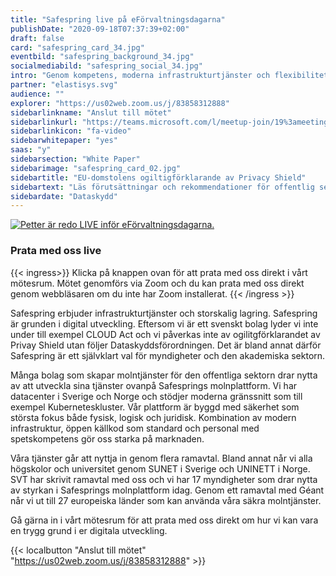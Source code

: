 ```yaml
---
title: "Safespring live på eFörvaltningsdagarna"
publishDate: "2020-09-18T07:37:39+02:00"
draft: false
card: "safespring_card_34.jpg"
eventbild: "safespring_background_34.jpg"
socialmediabild: "safespring_social_34.jpg"
intro: "Genom kompetens, moderna infrastrukturtjänster och flexibilitet är Safespring grunden i digital utveckling. Vi möjliggör snabb innovation genom pålitliga och skalbara tjänster utan inlåsningseffekter."
partner: "elastisys.svg"
audience: ""
explorer: "https://us02web.zoom.us/j/83858312888"
sidebarlinkname: "Anslut till mötet"
sidebarlinkurl: "https://teams.microsoft.com/l/meetup-join/19%3ameeting_YzQyZGVjNWUtMjAwZi00OWQ2LWI1YjAtN2JiZDk2Y2RkMTk0%40thread.v2/0?context=%7b%22Tid%22%3a%221a5e7528-8965-4dd8-913d-7d84b4d657cd%22%2c%22Oid%22%3a%22a8ea5436-7684-4fb0-80c0-6117d3bc4c6e%22%7d"
sidebarlinkicon: "fa-video"
sidebarwhitepaper: "yes"
saas: "y"
sidebarsection: "White Paper"
sidebarimage: "safespring_card_02.jpg"
sidebartitle: "EU-domstolens ogiltigförklarande av Privacy Shield"
sidebartext: "Läs förutsättningar och rekommendationer för offentlig sektor och deras leverantörer"
sidebardate: "Dataskydd"
---
```


<a href="https://teams.microsoft.com/l/meetup-join/19%3ameeting_YzQyZGVjNWUtMjAwZi00OWQ2LWI1YjAtN2JiZDk2Y2RkMTk0%40thread.v2/0?context=%7b%22Tid%22%3a%221a5e7528-8965-4dd8-913d-7d84b4d657cd%22%2c%22Oid%22%3a%22a8ea5436-7684-4fb0-80c0-6117d3bc4c6e%22%7d" target="_blank"><img src="/img/event/petter-live.jpg" alt="Petter är redo LIVE inför eFörvaltningsdagarna."></a>

### Prata med oss live

{{< ingress>}}
Klicka på knappen ovan för att prata med oss direkt i vårt mötesrum. Mötet genomförs via Zoom och du kan prata med oss direkt genom webbläsaren om du inte har Zoom installerat.
{{< /ingress >}}

Safespring erbjuder infrastrukturtjänster och storskalig lagring. Safespring är grunden i digital utveckling. Eftersom vi är ett svenskt bolag lyder vi inte under till exempel CLOUD Act och vi påverkas inte av ogilitgförklarandet av Privay Shield utan följer Dataskyddsförordningen. Det är bland annat därför Safespring är ett självklart val för myndigheter och den akademiska sektorn.

Många bolag som skapar molntjänster för den offentliga sektorn drar nytta av att utveckla sina tjänster ovanpå Safesprings molnplattform. Vi har datacenter i Sverige och Norge och stödjer moderna gränssnitt som till exempel Kuberneteskluster. Vår plattform är byggd med säkerhet som största fokus både fysisk, logisk och juridisk. Kombination av modern infrastruktur, öppen källkod som standard och personal med spetskompetens gör oss starka på marknaden.

Våra tjänster går att nyttja in genom flera ramavtal. Bland annat når vi alla högskolor och universitet genom SUNET i Sverige och UNINETT i Norge. SVT har skrivit ramavtal med oss och vi har 17 myndigheter som drar nytta av styrkan i Safesprings molnplattform idag. Genom ett ramavtal med Géant når vi ut till 27 europeiska länder som kan använda våra säkra molntjänster.

Gå gärna in i vårt mötesrum för att prata med oss direkt om hur vi kan vara en trygg grund i er digitala utveckling.

{{< localbutton "Anslut till mötet" "https://us02web.zoom.us/j/83858312888" >}}
